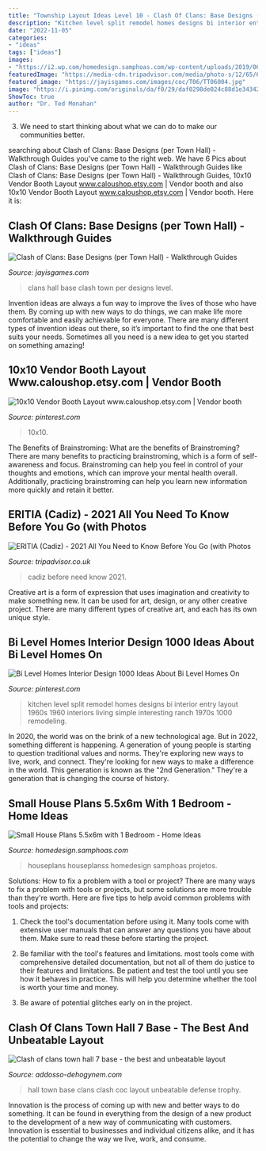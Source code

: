 ```yaml
---
title: "Township Layout Ideas Level 10 - Clash Of Clans: Base Designs (per Town Hall)"
description: "Kitchen level split remodel homes designs bi interior entry layout 1960s 1960 interiors living simple interesting ranch 1970s 1000 remodeling"
date: "2022-11-05"
categories:
- "ideas"
tags: ["ideas"]
images:
- "https://i2.wp.com/homedesign.samphoas.com/wp-content/uploads/2019/06/Small-House-Plans-5.5x6m-with-1-Bedroom-2.jpg?resize=640%2C1056"
featuredImage: "https://media-cdn.tripadvisor.com/media/photo-s/12/65/6d/a5/obra-de-pintura.jpg"
featured_image: "https://jayisgames.com/images/coc/T06/TT06004.jpg"
image: "https://i.pinimg.com/originals/da/f0/29/daf0298de024c88d1e343421c16ed1f1.jpg"
ShowToc: true
author: "Dr. Ted Monahan"
---
```



3. We need to start thinking about what we can do to make our communities better.

	

		
searching about Clash of Clans: Base Designs (per Town Hall) - Walkthrough Guides you've came to the right web. We have 6 Pics about Clash of Clans: Base Designs (per Town Hall) - Walkthrough Guides like Clash of Clans: Base Designs (per Town Hall) - Walkthrough Guides, 10x10 Vendor Booth Layout www.caloushop.etsy.com | Vendor booth and also 10x10 Vendor Booth Layout www.caloushop.etsy.com | Vendor booth. Here it is:
		
    
## Clash Of Clans: Base Designs (per Town Hall) - Walkthrough Guides

<img loading=lazy src="https://jayisgames.com/images/coc/T06/TT06004.jpg" onerror="this.onerror=null;this.src='https://tse1.mm.bing.net/th?id=OIP.chSkWVmODqntckHu1IiLnQHaFj&amp;pid=15.1';" alt="Clash of Clans: Base Designs (per Town Hall) - Walkthrough Guides">

_Source: jayisgames.com_

>clans hall base clash town per designs level. 

	

Invention ideas are always a fun way to improve the lives of those who have them. By coming up with new ways to do things, we can make life more comfortable and easily achievable for everyone. There are many different types of invention ideas out there, so it’s important to find the one that best suits your needs. Sometimes all you need is a new idea to get you started on something amazing!

    
## 10x10 Vendor Booth Layout Www.caloushop.etsy.com | Vendor Booth

<img loading=lazy src="https://i.pinimg.com/736x/a3/82/18/a382188b226214d7f06d26a1781b54b5.jpg" onerror="this.onerror=null;this.src='https://tse3.mm.bing.net/th?id=OIP.uKlrs8p-r1tcY37ykEUxXwHaHa&amp;pid=15.1';" alt="10x10 Vendor Booth Layout www.caloushop.etsy.com | Vendor booth">

_Source: pinterest.com_

>10x10. 

	

The Benefits of Brainstroming: What are the benefits of Brainstroming?
There are many benefits to practicing brainstroming, which is a form of self-awareness and focus. Brainstroming can help you feel in control of your thoughts and emotions, which can improve your mental health overall. Additionally, practicing brainstroming can help you learn new information more quickly and retain it better.

    
## ERITIA (Cadiz) - 2021 All You Need To Know Before You Go (with Photos

<img loading=lazy src="https://media-cdn.tripadvisor.com/media/photo-s/12/65/6d/a5/obra-de-pintura.jpg" onerror="this.onerror=null;this.src='https://tse4.mm.bing.net/th?id=OIP.qJfXrHRDiD5ctGSxANrCFAAAAA&amp;pid=15.1';" alt="ERITIA (Cadiz) - 2021 All You Need to Know Before You Go (with Photos">

_Source: tripadvisor.co.uk_

>cadiz before need know 2021. 

	

Creative art is a form of expression that uses imagination and creativity to make something new. It can be used for art, design, or any other creative project. There are many different types of creative art, and each has its own unique style.

    
## Bi Level Homes Interior Design 1000 Ideas About Bi Level Homes On

<img loading=lazy src="https://i.pinimg.com/originals/da/f0/29/daf0298de024c88d1e343421c16ed1f1.jpg" onerror="this.onerror=null;this.src='https://tse2.mm.bing.net/th?id=OIP.rOWOejs02r7s7aCUXjjJsQHaFj&amp;pid=15.1';" alt="Bi Level Homes Interior Design 1000 Ideas About Bi Level Homes On">

_Source: pinterest.com_

>kitchen level split remodel homes designs bi interior entry layout 1960s 1960 interiors living simple interesting ranch 1970s 1000 remodeling. 

	

In 2020, the world was on the brink of a new technological age. But in 2022, something different is happening. A generation of young people is starting to question traditional values and norms. They're exploring new ways to live, work, and connect. They're looking for new ways to make a difference in the world. This generation is known as the "2nd Generation." They're a generation that is changing the course of history.

    
## Small House Plans 5.5x6m With 1 Bedroom - Home Ideas

<img loading=lazy src="https://i2.wp.com/homedesign.samphoas.com/wp-content/uploads/2019/06/Small-House-Plans-5.5x6m-with-1-Bedroom-2.jpg?resize=640%2C1056" onerror="this.onerror=null;this.src='https://tse4.mm.bing.net/th?id=OIP.sy4QLOqPRIMrmsx5ft21uwHaMO&amp;pid=15.1';" alt="Small House Plans 5.5x6m with 1 Bedroom - Home Ideas">

_Source: homedesign.samphoas.com_

>houseplans houseplanss homedesign samphoas projetos. 

	

Solutions: How to fix a problem with a tool or project?
There are many ways to fix a problem with tools or projects, but some solutions are more trouble than they're worth. Here are five tips to help avoid common problems with tools and projects:
1. Check the tool's documentation before using it. Many tools come with extensive user manuals that can answer any questions you have about them. Make sure to read these before starting the project.

2. Be familiar with the tool's features and limitations. most tools come with comprehensive detailed documentation, but not all of them do justice to their features and limitations. Be patient and test the tool until you see how it behaves in practice. This will help you determine whether the tool is worth your time and money.

3. Be aware of potential glitches early on in the project.

    
## Clash Of Clans Town Hall 7 Base - The Best And Unbeatable Layout

<img loading=lazy src="https://addosso-dehogynem.com/mzan/HNl3XFplDDcfxk8h-G5i5gHaHm.jpg" onerror="this.onerror=null;this.src='https://tse3.mm.bing.net/th?id=OIP.CTipoERU-qbtp9E0Oed2igAAAA&amp;pid=15.1';" alt="Clash of clans town hall 7 base - the best and unbeatable layout">

_Source: addosso-dehogynem.com_

>hall town base clans clash coc layout unbeatable defense trophy. 

	

Innovation is the process of coming up with new and better ways to do something. It can be found in everything from the design of a new product to the development of a new way of communicating with customers. Innovation is essential to businesses and individual citizens alike, and it has the potential to change the way we live, work, and consume.

